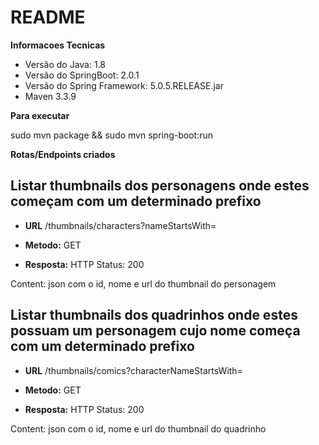 # README

**Informacoes Tecnicas**
* Versão do Java: 1.8
* Versão do SpringBoot: 2.0.1
* Versão do Spring Framework: 5.0.5.RELEASE.jar
* Maven 3.3.9


**Para executar**

sudo mvn package && sudo mvn spring-boot:run



**Rotas/Endpoints criados**


**Listar thumbnails dos personagens onde estes começam com um determinado prefixo**
----
* **URL**
  /thumbnails/characters?nameStartsWith=<str>

* **Metodo:**
GET

* **Resposta:**
HTTP Status: 200

Content: json com o id, nome e url do thumbnail do personagem


**Listar thumbnails dos quadrinhos onde estes possuam um personagem cujo nome começa com um determinado prefixo**
----
* **URL**
  /thumbnails/comics?characterNameStartsWith=<str>

* **Metodo:**
GET

* **Resposta:**
HTTP Status: 200

Content: json com o id, nome e url do thumbnail do quadrinho
